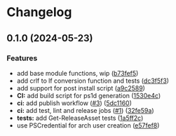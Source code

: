 # Changelog

## 0.1.0 (2024-05-23)


### Features

* add base module functions, wip ([b73fef5](https://github.com/scottmckendry/ps-arch-wsl/commit/b73fef51adab508cddb2a4fa966aa0e1117ddfbf))
* add crlf to lf conversion function and tests ([dc3f5f3](https://github.com/scottmckendry/ps-arch-wsl/commit/dc3f5f3245c2f20eead4bdebb65e17f311500017))
* add support for post install script ([a9c2589](https://github.com/scottmckendry/ps-arch-wsl/commit/a9c258974000ea215df613176aaa26d0d012cc65))
* **CI:** add build script for ps1d generation ([1530e4c](https://github.com/scottmckendry/ps-arch-wsl/commit/1530e4ca01bb114f31f3399e94e9b8249876ebd6))
* **ci:** add publish workflow ([#3](https://github.com/scottmckendry/ps-arch-wsl/issues/3)) ([5dc1160](https://github.com/scottmckendry/ps-arch-wsl/commit/5dc116062eaff49e9c1ea8097f753a1f71e50b86))
* **ci:** add test, lint and release jobs ([#1](https://github.com/scottmckendry/ps-arch-wsl/issues/1)) ([32fe59a](https://github.com/scottmckendry/ps-arch-wsl/commit/32fe59a320d22375963075847f20b7fdfb4e02f3))
* **tests:** add Get-ReleaseAsset tests ([1a5ff2c](https://github.com/scottmckendry/ps-arch-wsl/commit/1a5ff2c7b2c73b348c7be017b6fe52d3a02ebb24))
* use PSCredential for arch user creation ([e57fef8](https://github.com/scottmckendry/ps-arch-wsl/commit/e57fef80456fdfe7899f1a1a7c11e29f660a99e2))
